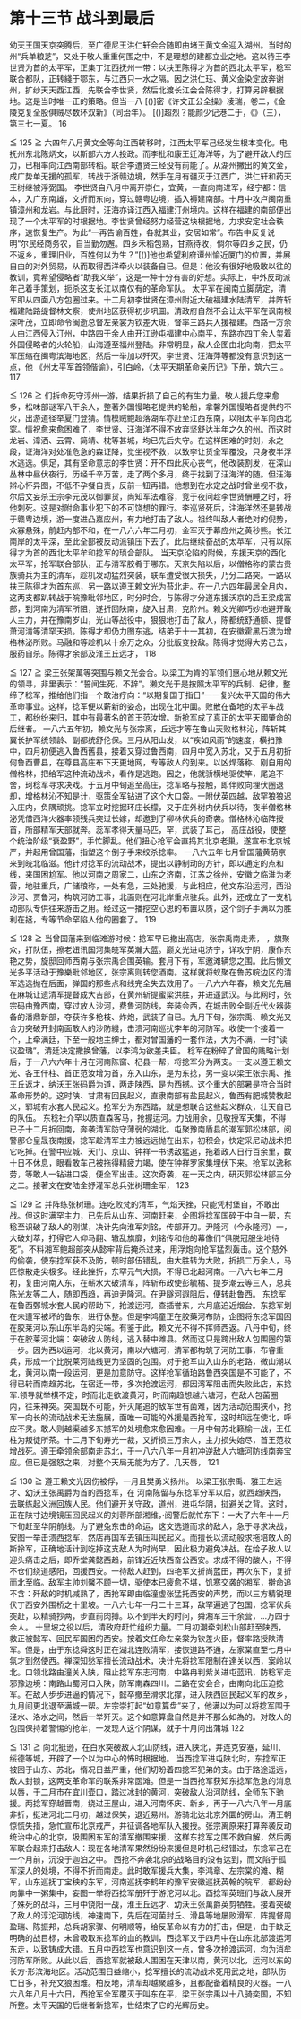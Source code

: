 # 第十三节 战斗到最后

幼天王国天京突腾后，至广德尼王洪仁轩会合随即由堵王黄文金迎入湖州。当时的州“兵单粮芝”，又处于敬人重重何围之中，不是理想的建都立业之地。这以待王李世贤为首的太平军，正集丁江西抚州一带：以扶王陈得才为首的西北太平军，稔军联合都队，正转綫于鄂东，与江西只一水之隔。因之洪仁珏、黄义金染定放奔谢州，扩纱天天西江西，先联合李世贤，然后北渡长江会合陈得才，打算另辟根据地。这是当时唯一正的策略。但当一八
[()]密《许文正公全操》凌瑞，卷二，《金陵克复全股俱贼尽数环双新》（同治年）。
[()]超烈？能颜少记港二于，《》（三），第三七一夏。 16

≦ 125 ≧
六四年八月黄文金等向江西转移时，江西太平军己经发生根本变化。电抚州东北陈炳文，以斯部六方人投政。而李批和康王迁海洋等，为了避开敌人的压力，已相率向江西南部转稻。联合李遭贤三经没有前能了。从湖州撇出的黄文金，成广势单无援的孤军，转战于浙赣边境，然手在月有疆灭于江西广，洪仁轩和药天王树继被浮弼国。
李世贤自八月中离开崇仁，宜黄，一直向南进军，经宁都：信本，入广东南雄，文折而东向，穿过赣粤边境，插入褥建南部。十月中攻卢闽南重镇漳州和龙岩。与此厨时，汪海亦译江西入福建汀州境内。这样在福建的南部便出现了一个太平军的时根据地。李世贤曾经努力经营这块根据地，力求安定社会秩序，速恢复生产。为此“一再告谕百姓，各就其业，安居如常”。布告中反复说明“尔民经商务农，自当勤勿邂。四乡禾稻包熟，甘燕待收，倘尔等四乡之民，仍不返乡，重理旧业，百姓何以为生？”[()]他也希望利府谭州愉近厦门的位置，并展自由的对外贸易，从而取得西洋牵火以装备自已。但是：他没有很好地吸敢以往的教训，竟希望侵略者“助我义举”，这是一种十分有害的好想。实际上，中外反动派年己着手策划，扼杀这支长江以南仅有的革命军队。
太平军在闽南立脚荫定，清军即从四面八方包圈过来。十二月初李世贤在漳州附近大破福建水陆清军，并阵斩福建陆路缇督林文察，使州地区获得初步巩圖。清政府自然不会让太平军在讽南根深叶茂，立即命令闽逝总督左亲裳为钦差大斑，督率三路兵入援福建。西路一方余人由江西侵入汀州，中路四于余人由开江逊屯福建中心南平，东路亦四丁余人玺着外国侵略者的火轮船，山海遵至福州登陆。非常明显，敌人企图由北向南，把太平军压缩在闽粤滨海地区，然后一举加以歼灭。李世贤、汪海萍等都没有意识到这一点，他
《州太平军首领偕谕》，引白岭，《太平天期革命亲历记》下册，筑六三
。
117

≦ 126 ≧
们拆命死守淳州一游，结果折损了自己的有生力量。敬人援兵您来愈多，松味部谜军八干余人，整著外国慢略老提供的轮船，拿馨外国慢略者提供的不火，出游道径举夏门登猜。情模贼鲍超落湖军亦赶至江西东南，以阻太平军向西北窕。情祝愈来愈困难了，李世贤、汪海洋不得不放弃坚舒达半年之久的州。而这时龙岩、漳洒、云霄、简靖、枕等甚城，均已先后失守。在这样困难的时刻，永之段，证海洋对处准危急的森证降，觉坐视不救，以致李让货全军覆没，只身夜半浮水逃选。俱足，其有坚命意志的李世贤：开不四此灰心丧气，他改装割发，在深山丛林中昼伏夜行，历经千辛万苦，走了两个多月，终于找到了汪海洋的随。但汪海辫心怀异图，不低不孕餐自责，反前一钮再错。他想到在水定之战时曾坐视不救，尔后文妄杀王宗李元茂以御罪货，尚知军法难容，竞于夜问趁李世贤酬睡之时，将他刺死。这是对附命事业犯下的不可饶想的罪行。李巡贤死后，注海洋然还是转战于赣粤边境，游一度进凸嘉应州，有力地打击了敌人。祖终叫敌人者绝对的倪势，众寡悬殊，前赶内部不和，在一八六六年二月初，金军灭于幕应州之黄秒熊。长江南岸的太平深，至此全部被反动派镇压下去了。此后继续奋战的太苹军，只有以陈得才为首的西北太平牟和捻军的琐合部队。
当天京沦陷的附候，东援天京的西化太平军，抢军联合部队，正与清军胶肴于哪东。天京失陷以后，以僧格称的蒙古贵族骑兵为主的清军，趁机发动猛烈突装，联军遭受很大损失，乃分二路突。一路以扶王陈得才为首东巡，另一路以遵王赖文光为苔北走。在一八六四年最居全月内，这两支都趴转战于皖豫毗邻地区，时分时合。与陈得才分道东援沃京的启王梁成富部，到河南为清军所阻，遂折回陕南，旋入甘肃，克阶州。赖文光卿巧妙地避开敢人主力，并在豫南岁山，光山等战役中，狠狠地打击了敌人，陈都统舒通额、提督萧河清等清罕天损。陈得才却仍力图东逃，结弟于十一其初，在安徽霍黑石渡为增格林泌所败。马融和等趁机以十余万之众，分批版变投敌。陈得才觉得大势己去，服药自杀。陈得才余部及淮王丘远才， 118

≦ 127 ≧
梁王张架萬等突围与赖文光会合。以梁工为肯的军领们惠心地从赖文光的领寻，非里表示：“誓闻生死，不辞”。獭文光于是按照太平军的兵制、纪律，整缔了稔军，推给他们指一个敢治疗向：“以期复国于指日”一一复兴太平天国的伟大革命事业。这样，捻军便以薪新的姿态，出现在北中圜。败散在备地的太平车战工，都纷纷来归，其中有最著名的首王范汝增。新抢军成了真正的太平天國肇命的后继者。
一八六五年初，赖文光与张宗离，丘远才等在鲁山天败格林沁，阵斩其翼长护军统领龄、副都统舒伦保。三月从阳山发，以“疾如风雨”的速度，横扫豫中，四月初便逃入鲁西舊县，接着又穿过鲁西南，四月中宽入苏北，又于五月初折何鲁酉曹县，在尊县高庄布下天更地网，专等敌人的到来。以凶焊落称、刚自用的僧格林，把给军这种流动战术，看作是逃跑。因之，他就骄横地驱使竿，尾追不舍，珂稔军寻求决戏。于五月中旬追至高庄，捻军略与接触，即伴败向埋伏圈退却，增格林沁不知是计，驱策全军钻进了这个大口袋。一附伏英四越，敌罕狼狼迟入庄内，负隅顽挑。捻军立时挖掘环庄长檬，又于庄外树内伏兵以待，夜半僧格林泌凭借西洋火器率领残兵突过长嫁，却邀到了柳林伏兵的奇袭。僧格林沁临阵授首，所部精军天部就奔。蕊军孝得天量马匹，罕，武装了耳己，
高庄战役，使整个统治阶级“衰盈野”，手忙脚乱。他们扭心抢军会直捣其北京老巢，遂宣布北京城严，并起用曾国藩，指塑这个倒子手来绞杀捻率。
一八六五年七月曾国藩黄荫京来到皖北临滋。他针对捻军的流动战术，提出以静制动的方针，即以通定的点和线，来国困尬军。他以河南之周家二，山东之济南，江苏之徐州，安徽之临淮为老营，地驻重兵，广储粮称，一处有急，三处驰援，与此相应，他文东沿运河，西沿沙河、贾鲁河，构筑河防工事，北面则在河北岸重点驻兵。此外，还成立了一支机动部队专供往来游击之用。经过这一播挖空心思的布置以质，这个剑子手满以为胜利在拯，专等节命罕陷人他的圈套了。
119

≦ 128 ≧
当曾国藩来到临滩游时候：捻军早已撤出高店。张宗禹南走素，
，旗聚众，打队伍，擦老妞讯国河集皖军英瀚大蓝。巅文光进屯济宁，详攻宁阴，康作东艳之势，旋邸回师西南与张宗禹合围英输。套月下有，军邀滩辆您之围。此后懒文光多平活动于豫樂毗邻地区，张宗离则转您酒南。这样就将蚁聚在鲁苏皖边区的清军选选抛在后面，弹国的那些点和线完全失去效用了。一八六六年春，赖文光先届在麻城让遗清军提督成大吉部，在黄州斩提蜜梁洪胜，并进遥武汉。与此网时，张宗码由豫西南，穿过放人沙河，费鲁河防线，奔装会西，在城击败全副近代火器装备的潘鼎新部，夺获许多枪枝、炸炮，武装了自已。九月下旬，张宗禹、赖文光又合力突破开封南面敢人的沙防綫，击溃河南巡扰李年的河防军。收使一个接着一个，上牵满廷，下至一般地主绅士，都对曾国藩的一套作法，大为不满，一时“读议盈璐”。清廷决定撒换曾藩，以李鸿为欲差夫臣。
稔军在粉碎了曾国的贱略计划后，于一八六六年十月在河南陈窗、杞县一帮，将捻军分为两支。一支以遵王赖文光、各王仟柱、首正范汝增为首，东入山东，是为东捻，另一变以梁王张宗禹、推王丘返才，纳沃王张码爵为道，两走陕西，是为西撼。这个重大的部暑是符合当时革命形势的。这时陕、甘肃有回民起义，直隶南部有盐民起义，鲁西有肥城赞教起义，郓城有水套人民起义。抢军分为东西踏，就是想联合这些起义群众，壮天自已的队伍。
东稔社介罕以质直森客马，抢握运河。力战用余，见敬授军天集，不得已子十二月折回南，奔袭清军防守薄弱的湖北。屯聚豫南盾县的潮军郭松林部，阅警邸仑皇晟夜南援，捻军趁清军主力被远远抛在出东，初积会，快定采尼动战术把它吃掉。在警中应城、天门、京山、钟祥一书诱敌猛追，拖着政人日行百余里，数十日不休息，眼看敢车己被拖得精疲力竭，使在钟祥罗家集埋伏下来。抢军以逸称劳，等敢人一钻进口袋，便全军出击。这次奇袭，在一天之内，研灭郭松林部三分之二。接著文在安陆全妤灌军总兵张树珊全军， 123

≦ 129 ≧
并阵练张树珊。连吃败梵的清军，气焰天挫，只能凭村堡自，不敢出战。但这时满罕主力，已先后从山东、河南赶来，企图将捻军国碎于中自一帮，东稔至识破了敌人的刚谋，决计先向淮军刘铭，传部开刀。尹隆河（今永隆河）一，大破刘萃，打得它人仰马翻、辙乱旗靡，刘铭传和他的幕像们“俱脱冠服坐地待死”。不料湘军鲍超部突从懿牢背后掩杀过来，用浮炮向抢军猛烈轰击。这个慈外的偷袭，使东捻军获不及防，顿时部伍错乱，由大胜转为大败，折损二万余人，马匹惊散走尖极多。经此挫折，东罕元气大损，不得已北起河南。一八六七年三月初，复由河南入东，在蕲水大破清军，阵斩布政使彭毓橘、提岁潮云等三人，总兵陈光友等二人，随即西趋，再迫尹隆河。在尹隧河遐阻后，便转赴鲁西。
东捻军在鲁西鄄城水套人民的帮助下，抢渡运河，查插誉东，六月底迫近烟台。东捻军划在未遭军被坏的鲁东，进行休整。但是李鸿童正在胶藥河布防，企图将东捻军国困在胶莱河以东山东半岛的尖端。有鉴于此，赖文光不得不挥师西返。八丹中旬，终于在胶莱河北端：突破敌人防线，逃入替中潍县。然而这只是跨出敌人包围圈的第一步。因为西以运河，北以黄河，南以六塘河，清军都构筑了河防工事，布睿重兵，形成一个比脱莱河陆线更为坚固的包围。对于抢军山入山东的老路，微山潮以北，黄河以南一段运河，更是加意防守。这样抢军循珀路鲁西突国是不可能了，不得已转而南趋苏北，在宿迁一带，多次抢渡运河，都因湾军阻击而失败此店，东捻军.领导就举棋不定，时而北走欲渡黄河，时而南趋想越六塘河，在敌人包菌圈内，往来神突。突国既不可能，歼灭尾追的敌军世有菌难，因为活动范围狭小，抢军一向长的流动战术无法施展，面唯一可能的外援是西抢军，这时却远在使北，呼应不灵。敢人则越渠越多东撼军的处境愈来愈因难。一月中旬苏北籁榆一战，王任柱为叛徒所茶。十二月下旬寿光一裁，又折损三万余人，主力损失始尽，首王范妆增战死。遵王牵领余部南走苏北，于一八六八年一月初冲逆敌人六塘河防线南奔宝应。但已是强怒之来，对整个天局无能为方了。几天唇，
121

≦ 130 ≧
遵王赖文光因伤被俘，一月且樊勇义扬州。
以梁王张宗禹、雅王左远才、幼沃王张禹爵为首的西捻军，在
河南陈留与东捻军分军以后，就西趋陕西，去联练起义洲回族人民。他们避开关守政，道州，进屯华阴，挝避关之背。这时，正在陕寸边境镜压回民起义的刘蓉所部湘维，·阅警后就忙东下：一大了六年十一月下旬赶至华阴前线。为了避兔东击的命运，这文选道而求的敌人，急于寻求决战，安图一举击溃西捻军，然店再国军去镇压叫民起义。而擅长以流动般求拖培敢人的斯拎军，正确地活计到吃掉这支敌人为时尚早，因此极力避免决战。在给子敌人以迎头痛击之后，即乔堂龚懿西趋，前锋近近陕西奋公西安。求成不得的酸人，不得不仓们绕道感阳，回援西安。一待敌人赶到，四艳军文折尚蓝田，再次东下，复折而北至临。敌军主帅刘馨不顾一切，驱使本已疲愈不堪，饥寒交袭的湘军，擀命追不含：歼敌的时机减熟了，西抢军即由临潼虚张猛托西安的声势，而以三方精锐理伏丁西安外围桥之十里坡。一八六七年一月二十三耳，敌罕遍逃了包国，捻军伏兵突赶，以精骑抄两，步直前肉搏。以不到半天的时问，舜湘军三千余营，…万四于余人。
十里坡之役以后，清政府赶忙组织力量。二月初潮牵刘松山部赶至陕西，救正被懿军、回民军国困的西安。按着文任命左亲棠为钦差火臣，督率路授陕清军。但是，由于东捻舜这时正在湖北连败清军，接恢道路不通，左家棠直至七月中氛才到然使西。禅深知愁军擅长流动战术，决计先将捻军限制在達关以西，案岭以北。口领北路由潼关入陕，阻止捻军东志河南，中路冉判紫关进屯蓝讯，防稔军走邪豫边境：南路山蜀河口入陕，防军南森四川。二路在安会合，由南向北压迫捻军。在敌人步步进逼的情况下，懿卒撤至滑求北撑，进入陕西回民起义军的故乡，九月间更北退至满城一帮。左宗崇打起“如意算盘”来了，他满以为可以将捻军围于泾水、洛水之间，然后一举歼灭。这个如意算盘自然是并不那么如為的。对敢人的包围保持着警惕的抢牟，一发现人这个阴谋，就子十月问出蒲城 122

≦ 131 ≧
向北挺逊，在白水突破敌人北山防线，进入陕北，并连克安塞，延川、绥德等城，开辟了一个以为中心的怖时根据地。
当西捻军进屯陕北时，东捻军正被困于山东、苏北，惰况日益严重，他们切盼着四捻军犯弟的支。由于路途遥远，敌人封锁，这两支革命军的联系非常函滩。但是一当西抢军获知东捻军危急的消息以唇，于二月市在宜川壶口，踏过冰封的黄河，突破敌人沿河防线，全师东下驰援。两捻军穿越晋南，绕过王屋山，进入河南怀庆、新乡，再于一八六八年一月底非折，挺进河北二月初，越过保笑，退近易州。游骑北达北京外圜的房山。清王朝惊慌失措，急忙宣布北京戒严，并征调各地军队入援授。张宗离原来打算奔袭反动统治中心的北京，圾围困东军的清军撤围来援，这样东捻军之围不救自解，然后两军联合起来打击敌人：现在各地清军果然纷纷来援但是时机己经错过，东捻军己在一个月前，沉没于迦泊之中。
西抢不奔袭北京的战略目的没有达到，而文陷于孤军深人的处境，不得不折而南走。此时敢军援兵大集，李鸿章、左宗棠的滩、糊军，山东巡抚丁宝秧的东军，河南巡抚李鹤年的豫军安徽巡抚英翰的皖军，都纷纷向靠中一粥集中，妄图一举将西捻军册歼于游沱河以北。酉捻军英班们与敌人展开了殊死的战斗，三月中饶阳一战，淮王丘远才、幼沃王张萬爵英剪牺牲。接着突破了敌人的淳沱河防线，神速南下，先后在河菌封丘、滑县等地屡败滑军，阵提督周盈瑞、陈振邦，总兵胡家骤、何明顺等，给反革命以有力的打击，但是，由于缺乏明确的战目标，未曾吸取东捻军的血的教训，西捻军又于四月中在山东北部渡运河东走，以致铸成大错。五月中西捻军也意识到这一点，曾多次抢渡运河，均为消牟河防军所败。从此以后，西捻军就被敌人围困在天津以南，黄河以北，运河以东的长方·形滨海地区。活动范围日益缩小，捻军擅长的流动战术死用武之地，部队伤亡日多，补充文狼困难。柏反地，清军却越聚越多，且都配备着精良的火器。一八六八年八月十六日，西抢军全军覆灭于叫东在平，梁王张宗禹以十八骑奕国，不知所整。太平天国的后继者新捻军，世结束了它的光辉历史。
